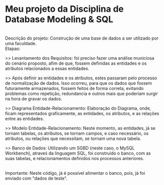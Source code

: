 <h1 aling='center'> <black>Meu projeto da Disciplina de Database Modeling & SQL </black></h1><br>
<black> Descrição do projeto: </black> Construção de uma base de dados a ser utilizado por uma faculdade. <br>
<black> Etapas: </black> <br>
<p> >> Levantamento dos Requisitos: foi preciso fazer uma análise municiosa do cenário proposto, afim de que, fossem definidas as entidades e os atributos relacionados a essas entidades. </p>
<p> >> Após definir as entidades e os atributos, estes passaram pelo processo de normalização de dados. Isso ocorreu, para que os dados que fossem futuramente armazenados, fossem feitos de forma correta, evitando problemas como repetição, redundancia e outros mais que poderiam surgir na hora de gravar os dados. </p>
<p> >> Diagrama Entidade-Relacionamento: Elaboração do Diagrama, onde, ficam representados graficamente, as entidades, os atributos, e as relações entre as entidades. </p>
<p> >> Modelo Entidade-Relacionamento: Neste momento, as entidades, já se tornam tabelas, os atributos, se tornam campos, e caso necessário, os atributos, ou relações que necessitam, se tornam uma nova tabela. </p>
<p> >> Banco de Dados: Utilizando um SGBD (neste caso, o MySQL Workbench), atraveś da linguagem SQL, foi construído o banco, com as suas tabelas, e relacionamentos definidos nos processos anteriores. </p> 

<br> Importante: Neste código, já é possível alimentar o banco, pois, já foi enviado com "dados de teste". 
